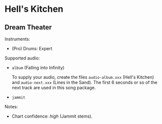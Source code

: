 # Hell's Kitchen

## Dream Theater

Instruments:

  * (Pro) Drums: Expert

Supported audio:

  * `album` (Falling into Infinity)

    To supply your audio, create the files `audio-album.xxx` (Hell's Kitchen)
    and `audio-next.xxx` (Lines in the Sand). The first 6
    seconds or so of the next track are used in this song package.

  * `jammit`

Notes:

  * Chart confidence: *high* (Jammit stems).
